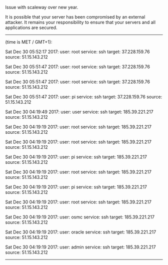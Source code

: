 Issue with scaleway over new year.

It is possible that your server has been compromised by an external attacker. It remains your responsibility to ensure that your servers and all applications are secured.

----

\(time is MET / GMT+1\):

Sat Dec 30 05:52:17 2017: user: root service: ssh target: 37.228.159.76 source: 51.15.143.212

Sat Dec 30 05:51:47 2017: user: root service: ssh target: 37.228.159.76 source: 51.15.143.212

Sat Dec 30 05:51:47 2017: user: root service: ssh target: 37.228.159.76 source: 51.15.143.212

Sat Dec 30 05:51:47 2017: user: pi service: ssh target: 37.228.159.76 source: 51.15.143.212

Sat Dec 30 04:19:49 2017: user: user service: ssh target: 185.39.221.217 source: 51.15.143.212

Sat Dec 30 04:19:19 2017: user: root service: ssh target: 185.39.221.217 source: 51.15.143.212

Sat Dec 30 04:19:19 2017: user: root service: ssh target: 185.39.221.217 source: 51.15.143.212

Sat Dec 30 04:19:19 2017: user: pi service: ssh target: 185.39.221.217 source: 51.15.143.212

Sat Dec 30 04:19:19 2017: user: root service: ssh target: 185.39.221.217 source: 51.15.143.212

Sat Dec 30 04:19:19 2017: user: pi service: ssh target: 185.39.221.217 source: 51.15.143.212

Sat Dec 30 04:19:19 2017: user: root service: ssh target: 185.39.221.217 source: 51.15.143.212

Sat Dec 30 04:19:19 2017: user: osmc service: ssh target: 185.39.221.217 source: 51.15.143.212

Sat Dec 30 04:19:19 2017: user: oracle service: ssh target: 185.39.221.217 source: 51.15.143.212

Sat Dec 30 04:19:19 2017: user: admin service: ssh target: 185.39.221.217 source: 51.15.143.212

----



